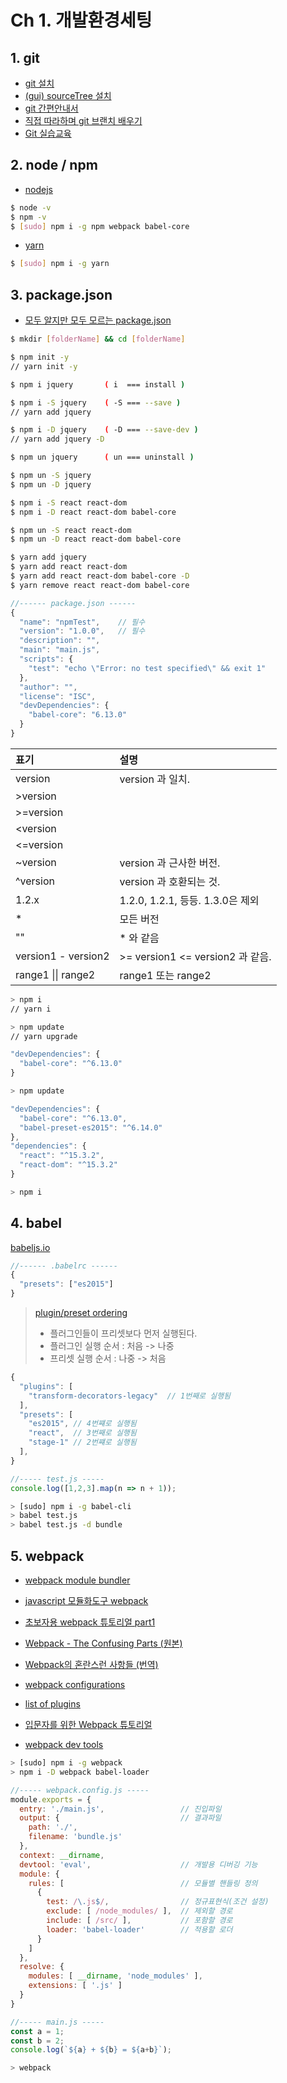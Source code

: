 # Ch 1. 개발환경세팅

## 1. git

- [git 설치](https://git-scm.com/)
- [(gui) sourceTree 설치](https://www.sourcetreeapp.com/)
- [git 간편안내서](https://rogerdudler.github.io/git-guide/index.ko.html)
- [직접 따라하며 git 브랜치 배우기](http://learnbranch.urigit.com/)
- [Git 실습교육](http://www.slideshare.net/flyskykr/github-46014813)


## 2. node / npm

- [nodejs](https://nodejs.org/ko/)

```bash
$ node -v
$ npm -v
$ [sudo] npm i -g npm webpack babel-core
```

- [yarn](https://yarnpkg.com/)

```bash
$ [sudo] npm i -g yarn
```


## 3. package.json

- [모두 알지만 모두 모르는 package.json](http://programmingsummaries.tistory.com/385)

```bash
$ mkdir [folderName] && cd [folderName]

$ npm init -y
// yarn init -y

$ npm i jquery       ( i  === install )

$ npm i -S jquery    ( -S === --save )
// yarn add jquery

$ npm i -D jquery    ( -D === --save-dev )
// yarn add jquery -D

$ npm un jquery      ( un === uninstall )

$ npm un -S jquery
$ npm un -D jquery

$ npm i -S react react-dom
$ npm i -D react react-dom babel-core

$ npm un -S react react-dom
$ npm un -D react react-dom babel-core

$ yarn add jquery
$ yarn add react react-dom
$ yarn add react react-dom babel-core -D
$ yarn remove react react-dom babel-core
```

```js
//------ package.json ------
{
  "name": "npmTest",    // 필수
  "version": "1.0.0",   // 필수
  "description": "",
  "main": "main.js",
  "scripts": {
    "test": "echo \"Error: no test specified\" && exit 1"
  },
  "author": "",
  "license": "ISC",
  "devDependencies": {
    "babel-core": "6.13.0"
  }
}
```

| 표기                | 설명
| :---                 | :---
| version              | version 과 일치.
| &gt;version          |
| &gt;=version         |
| &lt;version          |
| &lt;=version         |
| ~version             | version 과 근사한 버전.
| ^version             | version 과 호환되는 것.
| 1.2.x                | 1.2.0, 1.2.1, 등등. 1.3.0은 제외
| *                    | 모든 버전
| ""                   | * 와 같음
| version1 - version2  | &gt;= version1 &lt;= version2 과 같음.
| range1 \|\| range2   | range1 또는 range2


```bash
> npm i
// yarn i

> npm update
// yarn upgrade
```

```js
"devDependencies": {
  "babel-core": "^6.13.0"
}
```

```bash
> npm update
```


```js
"devDependencies": {
  "babel-core": "^6.13.0",
  "babel-preset-es2015": "^6.14.0"
},
"dependencies": {
  "react": "^15.3.2",
  "react-dom": "^15.3.2"
}
```

```bash
> npm i
```


## 4. babel

[babeljs.io](https://babeljs.io/)

```js
//------ .babelrc ------
{
  "presets": ["es2015"]
}
```

> [plugin/preset ordering](http://babeljs.io/docs/plugins/)
> - 플러그인들이 프리셋보다 먼저 실행된다.
> - 플러그인 실행 순서 : 처음 -> 나중
> - 프리셋 실행 순서 : 나중 -> 처음

```js
{
  "plugins": [
    "transform-decorators-legacy"  // 1번째로 실행됨
  ],
  "presets": [
    "es2015", // 4번쨰로 실행됨
    "react",  // 3번째로 실행됨
    "stage-1" // 2번쨰로 실행됨
  ],
}
```

```js
//----- test.js -----
console.log([1,2,3].map(n => n + 1));
```

```bash
> [sudo] npm i -g babel-cli
> babel test.js
> babel test.js -d bundle
```

## 5. webpack

- [webpack module bundler](https://webpack.github.io/)
- [javascript 모듈화도구 webpack](http://d2.naver.com/helloworld/0239818)
- [초보자용 webpack 튜토리얼 part1](https://firejune.com/1798/%EC%B4%88%EB%B3%B4%EC%9E%90%EC%9A%A9+Webpack+%ED%8A%9C%ED%86%A0%EB%A6%AC%EC%96%BC+%ED%8C%8C%ED%8A%B81+-+Webpack+%EC%9E%85%EB%AC%B8)
- [Webpack - The Confusing Parts (원본)](https://medium.com/@rajaraodv/webpack-the-confusing-parts-58712f8fcad9#.zgbts1puu)
- [Webpack의 혼란스런 사항들 (번역)](https://github.com/FEDevelopers/tech.description/wiki/Webpack%EC%9D%98-%ED%98%BC%EB%9E%80%EC%8A%A4%EB%9F%B0-%EC%82%AC%ED%95%AD%EB%93%A4)
- [webpack configurations](https://webpack.github.io/docs/configuration.html)
- [list of plugins](https://github.com/webpack/docs/wiki/list-of-plugins)
- [입문자를 위한 Webpack 튜토리얼](https://github.com/arahansa/WebpackTutorial/tree/master/ko-arahansa)

- [webpack dev tools](https://webpack.github.io/docs/configuration.html#devtool)

```bash
> [sudo] npm i -g webpack
> npm i -D webpack babel-loader
```

```js
//----- webpack.config.js -----
module.exports = {
  entry: './main.js',                 // 진입파일
  output: {                           // 결과파일
    path: './',
    filename: 'bundle.js'
  },
  context: __dirname,
  devtool: 'eval',                    // 개발용 디버깅 기능
  module: {
    rules: [                          // 모듈별 핸들링 정의
      {
        test: /\.js$/,                // 정규표현식(조건 설정)
        exclude: [ /node_modules/ ],  // 제외할 경로
        include: [ /src/ ],           // 포함할 경로
        loader: 'babel-loader'        // 적용할 로더
      }
    ]
  },
  resolve: {
    modules: [ __dirname, 'node_modules' ],
    extensions: [ '.js' ]
  }
}
```

```js
//----- main.js -----
const a = 1;
const b = 2;
console.log(`${a} + ${b} = ${a+b}`);
```

```bash
> webpack
```
